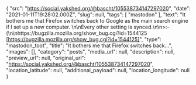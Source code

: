 {
  "src": "https://social.yakshed.org/@bascht/105538734147297020",
  "date": "2021-01-11T19:28:02.000Z",
  "slug": null,
  "tags": [
    "mastodon"
  ],
  "text": "It bothers me that Firefox switches back to Google as the main search engine if I set up a new computer. \n\nEvery other setting is synced.\n\n>:-(\n\nhttps://bugzilla.mozilla.org/show_bug.cgi?id=1544125 [https://bugzilla.mozilla.org/show_bug.cgi?id=1544125]",
  "type": "mastodon_toot",
  "title": "It bothers me that Firefox switches back…",
  "images": [],
  "category": "posts",
  "media_url": null,
  "description": null,
  "preview_url": null,
  "original_url": "https://social.yakshed.org/@bascht/105538734147297020",
  "location_latitude": null,
  "additional_payload": null,
  "location_longitude": null
}